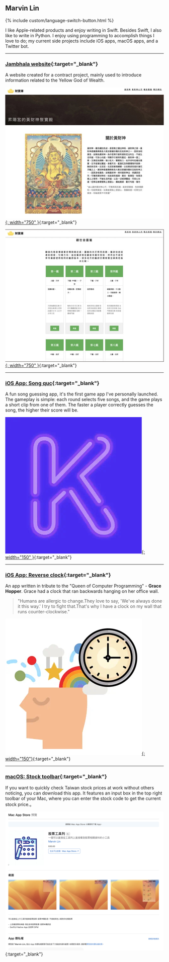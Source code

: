 ## Marvin Lin

{% include custom/language-switch-button.html %}

I like Apple-related products and enjoy writing in Swift. Besides Swift, I also like to write in Python. I enjoy using programming to accomplish things I love to do; my current side projects include iOS apps, macOS apps, and a Twitter bot. 

---

### [Jambhala website](https://jambhalayellow.com/){:target="_blank"}

A website created for a contract project, mainly used to introduce information related to the Yellow God of Wealth.


[![Jambhala website screen shot](/assets/about/website_jambhala_landing.jpeg){: width="750" }](https://jambhalayellow.com/){:target="_blank"}

[![Jambhala fortune script](/assets/about/website_jambhala_divines.jpeg){: width="750" }](https://jambhalayellow.com/){:target="_blank"}


---

### [iOS App: Song quc](https://apps.apple.com/tw/app/king-of-song-quiz/id1273605195){:target="_blank"}

A fun song guessing app, it's the first game app I've personally launched. The gameplay is simple: each round selects five songs, and the game plays a short clip from one of them. The faster a player correctly guesses the song, the higher their score will be.

[![king of song quiz](/assets/about/icon_king_of_song_quiz.jpg){: width="150" }](https://apps.apple.com/tw/app/king-of-song-quiz/id1273605195){:target="_blank"}

---
### [iOS App: Reverse clock](https://apps.apple.com/tw/app/backwards-clock/id1632935212){:target="_blank"}

An app written in tribute to the "Queen of Computer Programming" - **Grace Hopper**. Grace had a clock that ran backwards hanging on her office wall.

>"Humans are allergic to change.They love to say, 'We've always done it this way.' I try to fight that.That's why I have a clock on my wall that runs counter-clockwise."

[![backwards clock](/assets/about/icon_backwards_clock.jpg){: width="150"}](https://apps.apple.com/tw/app/backwards-clock/id1632935212){:target="_blank"}


---
### [macOS: Stock toolbar](https://apps.apple.com/tw/app/id6455497589){:target="_blank"}

If you want to quickly check Taiwan stock prices at work without others noticing, you can download this app. It features an input box in the top right toolbar of your Mac, where you can enter the stock code to get the current stock price.。

[![Stock toolbar](/assets/about/screenshot_stockTools.png)](https://apps.apple.com/tw/app/id6455497589){:target="_blank"}